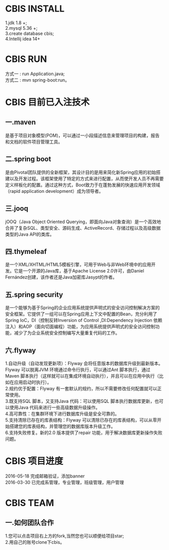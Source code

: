 # CBIS INSTALL
1.jdk 1.8 +;  
2.mysql 5.36 +;  
3.create database cbis;  
4.Intellij idea 14+  
# CBIS RUN
方式一 : run Application.java;  
方式二 :  mvn spring-boot:run。  
# CBIS 目前已入注技术
## 一.maven
是基于项目对象模型(POM)，可以通过一小段描述信息来管理项目的构建，报告和文档的软件项目管理工具。  
## 二.spring boot
是由Pivotal团队提供的全新框架，其设计目的是用来简化新Spring应用的初始搭建以及开发过程。该框架使用了特定的方式来进行配置，从而使开发人员不再需要定义样板化的配置。通过这种方式，Boot致力于在蓬勃发展的快速应用开发领域（rapid application development）成为领导者。  
## 三.jooq
jOOQ（Java Object Oriented Querying，即面向Java对象查询）是一个高效地合并了复杂SQL、类型安全、源码生成、ActiveRecord、存储过程以及高级数据类型的Java API的类库。  
## 四.thymeleaf
是一个XML/XHTML/HTML5模板引擎，可用于Web与非Web环境中的应用开发。它是一个开源的Java库，基于Apache License 2.0许可，由Daniel Fernández创建，该作者还是Java加密库Jasypt的作者。  
## 五.spring security
是一个能够为基于Spring的企业应用系统提供声明式的安全访问控制解决方案的安全框架。它提供了一组可以在Spring应用上下文中配置的Bean，充分利用了Spring IoC，DI（控制反转Inversion of Control ,DI:Dependency Injection 依赖注入）和AOP（面向切面编程）功能，为应用系统提供声明式的安全访问控制功能，减少了为企业系统安全控制编写大量重复代码的工作。  
## 六.flyway
1.自动升级（自动发现更新项）：Flyway 会将任意版本的数据库升级到最新版本。Flyway 可以脱离JVM 环境通过命令行执行，可以通过Ant 脚本执行，通过Maven 脚本执行（这样就可以在集成环境自动执行），并且可以在应用中执行（比如在应用启动时执行）。  
2.规约优于配置：Flyway 有一套默认的规约，所以不需要修改任何配置就可以正常使用。  
3.既支持SQL 脚本，又支持Java 代码：可以使用SQL 脚本执行数据库更新，也可以使用Java 代码来进行一些高级数据升级操作。  
4.高可靠性：在集群环境下进行数据库升级是安全可靠的。  
5.支持清除已存在的库表结构：Flyway 可以清除已存在的库表结构，可以从零开始搭建您的库表结构，并管理您的数据库版本升级工作。  
6.支持失败修复。新的2.0 版本提供了repair 功能，用于解决数据库更新操作失败问题。  
# CBIS 项目进度
2016-05-18    完成邮箱验证，添加banner  
2016-03-30    已完成系管理，专业管理，班级管理，用户管理  
# CBIS TEAM
## 一.如何团队合作
1.您可以点击项目右上方的fork,当然您也可以顺便给项目star;  
2.用自己的账号clone下cbis。  
